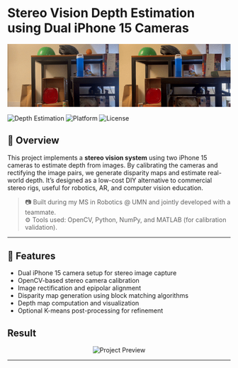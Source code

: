# Stereo Vision Depth Estimation using Dual iPhone 15 Cameras

<p align="center">
  <img src="assets/Stereo Demo.gif" alt="Project Preview" width="700"/>
</p>


![Depth Estimation](https://img.shields.io/badge/Computer%20Vision-Stereo%20Vision-blue)
![Platform](https://img.shields.io/badge/Platform-iOS%20%26%20Python-lightgrey)
![License](https://img.shields.io/badge/License-MIT-green)

## 📌 Overview

This project implements a **stereo vision system** using two iPhone 15 cameras to estimate depth from images. By calibrating the cameras and rectifying the image pairs, we generate disparity maps and estimate real-world depth. It’s designed as a low-cost DIY alternative to commercial stereo rigs, useful for robotics, AR, and computer vision education.

> 📷 Built during my MS in Robotics @ UMN and jointly developed with a teammate.  
> ⚙️ Tools used: OpenCV, Python, NumPy, and MATLAB (for calibration validation).

---

## 🚀 Features

- Dual iPhone 15 camera setup for stereo image capture
- OpenCV-based stereo camera calibration
- Image rectification and epipolar alignment
- Disparity map generation using block matching algorithms
- Depth map computation and visualization
- Optional K-means post-processing for refinement

## Result 

<p align="center">
    <img src="assets/Stereo Results.jpg" alt="Project Preview" width="700"/>
</p>

---


